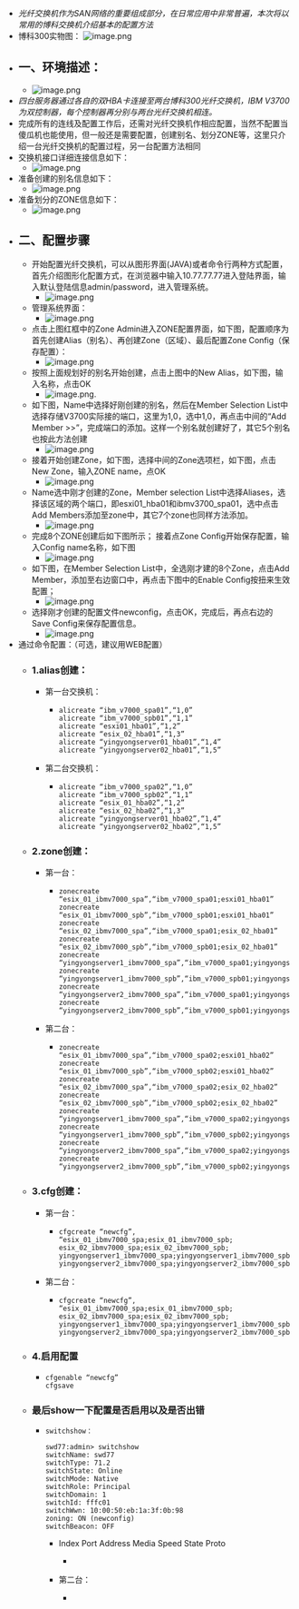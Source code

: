 - *光纤交换机作为SAN网络的重要组成部分，在日常应用中非常普遍，本次将以常用的博科交换机介绍基本的配置方法*
- 博科300实物图：
  ![image.png](../assets/image_1692695472216_0.png)
- ## 一、环境描述：
	- ![image.png](../assets/image_1692695538167_0.png)
- *四台服务器通过各自的双HBA卡连接至两台博科300光纤交换机，IBM V3700为双控制器，每个控制器再分别与两台光纤交换机相连。*
- 完成所有的连线及配置工作后，还需对光纤交换机作相应配置，当然不配置当傻瓜机也能使用，但一般还是需要配置，创建别名、划分ZONE等，这里只介绍一台光纤交换机的配置过程，另一台配置方法相同
- 交换机接口详细连接信息如下：
	- ![image.png](../assets/image_1692695623636_0.png)
- 准备创建的别名信息如下：
	- ![image.png](../assets/image_1692695684251_0.png)
- 准备划分的ZONE信息如下：
	- ![image.png](../assets/image_1692695716593_0.png)
- ## 二、配置步骤
	- 开始配置光纤交换机，可以从图形界面(JAVA)或者命令行两种方式配置，首先介绍图形化配置方式，在浏览器中输入10.77.77.77进入登陆界面，输入默认登陆信息admin/password，进入管理系统。
		- ![image.png](../assets/image_1692695815030_0.png)
	- 管理系统界面：
		- ![image.png](../assets/image_1692695851745_0.png)
	- 点击上图红框中的Zone Admin进入ZONE配置界面，如下图，配置顺序为首先创建Alias（别名）、再创建Zone（区域）、最后配置Zone Config（保存配置）：
		- ![image.png](../assets/image_1692695894210_0.png)
	- 按照上面规划好的别名开始创建，点击上图中的New Alias，如下图，输入名称，点击OK
		- ![image.png](../assets/image_1692695924882_0.png).
	- 如下图，Name中选择好刚创建的别名，然后在Member Selection List中选择存储V3700实际接的端口，这里为1,0，选中1,0，再点击中间的“Add Member >>”，完成端口的添加。这样一个别名就创建好了，其它5个别名也按此方法创建
		- ![image.png](../assets/image_1692695957508_0.png)
	- 接着开始创建Zone，如下图，选择中间的Zone选项栏，如下图，点击New Zone，输入ZONE name，点OK
		- ![image.png](../assets/image_1692695986256_0.png)
	- Name选中刚才创建的Zone，Member selection List中选择Aliases，选择该区域的两个端口，即esxi01_hba01和ibmv3700_spa01，选中点击Add Members添加至zone中，其它7个zone也同样方法添加。
		- ![image.png](../assets/image_1692696018344_0.png)
	- 完成8个ZONE创建后如下图所示；
	  接着点Zone Config开始保存配置，输入Config name名称，如下图
		- ![image.png](../assets/image_1692696044992_0.png)
	- 如下图，在Member Selection List中，全选刚才建的8个Zone，点击Add Member，添加至右边窗口中，再点击下图中的Enable Config按扭来生效配置；
		- ![image.png](../assets/image_1692696074457_0.png)
	- 选择刚才创建的配置文件newconfig，点击OK，完成后，再点右边的Save Config来保存配置信息。
		- ![image.png](../assets/image_1692696097438_0.png)
- 通过命令配置：（可选，建议用WEB配置）
	- ### 1.alias创建：
		- 第一台交换机：
			- ```
			  alicreate “ibm_v7000_spa01”,“1,0”
			  alicreate “ibm_v7000_spb01”,“1,1”
			  alicreate “esxi01_hba01”,“1,2”
			  alicreate “esix_02_hba01”,“1,3”
			  alicreate “yingyongserver01_hba01”,“1,4”
			  alicreate “yingyongserver02_hba01”,“1,5”
			  ```
		- 第二台交换机：
			- ```
			  alicreate “ibm_v7000_spa02”,“1,0”
			  alicreate “ibm_v7000_spb02”,“1,1”
			  alicreate “esix_01_hba02”,“1,2”
			  alicreate “esix_02_hba02”,“1,3”
			  alicreate “yingyongserver01_hba02”,“1,4”
			  alicreate “yingyongserver02_hba02”,“1,5”
			  ```
	- ### 2.zone创建：
		- 第一台：
			- ```
			  zonecreate “esix_01_ibmv7000_spa”,“ibm_v7000_spa01;esxi01_hba01”
			  zonecreate “esix_01_ibmv7000_spb”,“ibm_v7000_spb01;esxi01_hba01”
			  zonecreate “esix_02_ibmv7000_spa”,“ibm_v7000_spa01;esix_02_hba01”
			  zonecreate “esix_02_ibmv7000_spb”,“ibm_v7000_spb01;esix_02_hba01”
			  zonecreate “yingyongserver1_ibmv7000_spa”,“ibm_v7000_spa01;yingyongserver01_hba01”
			  zonecreate “yingyongserver1_ibmv7000_spb”,“ibm_v7000_spb01;yingyongserver01_hba01”
			  zonecreate “yingyongserver2_ibmv7000_spa”,“ibm_v7000_spa01;yingyongserver02_hba01”
			  zonecreate “yingyongserver2_ibmv7000_spb”,“ibm_v7000_spb01;yingyongserver02_hba01”
			  
			  ```
		- 第二台：
			- ```
			  zonecreate “esix_01_ibmv7000_spa”,“ibm_v7000_spa02;esxi01_hba02”
			  zonecreate “esix_01_ibmv7000_spb”,“ibm_v7000_spb02;esxi01_hba02”
			  zonecreate “esix_02_ibmv7000_spa”,“ibm_v7000_spa02;esix_02_hba02”
			  zonecreate “esix_02_ibmv7000_spb”,“ibm_v7000_spb02;esix_02_hba02”
			  zonecreate “yingyongserver1_ibmv7000_spa”,“ibm_v7000_spa02;yingyongserver01_hba02”
			  zonecreate “yingyongserver1_ibmv7000_spb”,“ibm_v7000_spb02;yingyongserver01_hba02”
			  zonecreate “yingyongserver2_ibmv7000_spa”,“ibm_v7000_spa02;yingyongserver02_hba02”
			  zonecreate “yingyongserver2_ibmv7000_spb”,“ibm_v7000_spb02;yingyongserver02_hba02”
			  
			  ```
	- ### 3.cfg创建：
		- 第一台：
			- ```
			  cfgcreate “newcfg”,
			  “esix_01_ibmv7000_spa;esix_01_ibmv7000_spb;
			  esix_02_ibmv7000_spa;esix_02_ibmv7000_spb;
			  yingyongserver1_ibmv7000_spa;yingyongserver1_ibmv7000_spb;
			  yingyongserver2_ibmv7000_spa;yingyongserver2_ibmv7000_spb”
			  
			  ```
		- 第二台：
			- ```
			  cfgcreate “newcfg”,
			  “esix_01_ibmv7000_spa;esix_01_ibmv7000_spb;
			  esix_02_ibmv7000_spa;esix_02_ibmv7000_spb;
			  yingyongserver1_ibmv7000_spa;yingyongserver1_ibmv7000_spb;
			  yingyongserver2_ibmv7000_spa;yingyongserver2_ibmv7000_spb”
			  
			  ```
	- ### 4.启用配置
		- ```
		  cfgenable “newcfg”
		  cfgsave
		  ```
	- ### 最后show一下配置是否启用以及是否出错
		- ```
		  switchshow：
		  
		  swd77:admin> switchshow
		  switchName: swd77
		  switchType: 71.2
		  switchState: Online
		  switchMode: Native
		  switchRole: Principal
		  switchDomain: 1
		  switchId: fffc01
		  switchWwn: 10:00:50:eb:1a:3f:0b:98
		  zoning: ON (newconfig)
		  switchBeacon: OFF
		  
		  ```
			- Index Port Address Media Speed State Proto
				- ```
				  ```
			- 第二台：
				- ```
				  ```
